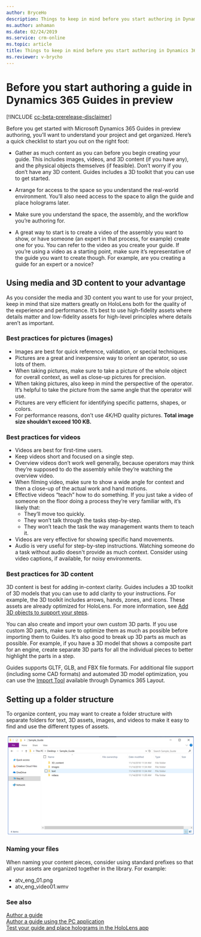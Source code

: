 ```yaml
---
author: BryceHo
description: Things to keep in mind before you start authoring in Dynamics 365 Guides in preview, including media and file naming.
ms.author: anhaman
ms.date: 02/24/2019
ms.service: crm-online
ms.topic: article
title: Things to keep in mind before you start authoring in Dynamics 365 Guides in preview
ms.reviewer: v-brycho
---
```


# Before you start authoring a guide in Dynamics 365 Guides in preview

[!INCLUDE [cc-beta-prerelease-disclaimer](../includes/cc-beta-prerelease-disclaimer.md)]
 
Before you get started with Microsoft Dynamics 365 Guides in preview authoring, you’ll want to understand your project and get organized. Here’s a quick checklist to start you out on the right foot:

- Gather as much content as you can before you begin creating your guide. This includes images, videos, and 3D content 
(if you have any), and the physical objects themselves (if feasible). Don’t worry if you don’t have any 3D content. 
Guides includes a 3D toolkit that you can use to get started.

- Arrange for access to the space so you understand the real-world environment. You’ll also need access to the space to align 
the guide and place holograms later.

- Make sure you understand the space, the assembly, and the workflow you’re authoring for.

- A great way to start is to create a video of the assembly you want to show, or have someone (an expert in that process, 
for example) create one for you. You can refer to the video as you create your guide. If you’re using a video as a starting 
point, make sure it’s representative of the guide you want to create though. For example, are you creating a guide for an 
expert or a novice?

## Using media and 3D content to your advantage

As you consider the media and 3D content you want to use for your project, keep in mind that size matters greatly on HoloLens 
both for the quality of the experience and performance. It’s best to use high-fidelity assets where details matter and low-fidelity 
assets for high-level principles where details aren’t as important.

### Best practices for pictures (images)
- Images are best for quick reference, validation, or special techniques.
- Pictures are a great and inexpensive way to orient an operator, so use lots of them.
- When taking pictures, make sure to take a picture of the whole object for overall context, as well as close-up pictures for precision.
- When taking pictures, also keep in mind the perspective of the operator. It’s helpful to take the picture from the same angle 
that the operator will use. 
- Pictures are very efficient for identifying specific patterns, shapes, or colors.
- For performance reasons, don’t use 4K/HD quality pictures. **Total image size shouldn’t exceed 100 KB.**

### Best practices for videos
- Videos are best for first-time users.
- Keep videos short and focused on a single step.
- Overview videos don’t work well generally, because operators may think they’re supposed to do the assembly while they’re watching 
the overview video. 
- When filming video, make sure to show a wide angle for context and then a close-up of the actual work and hand motions.
- Effective videos “teach” how to do something. If you just take a video of someone on the floor doing a process they’re very 
familiar with, it’s likely that:
  - They’ll move too quickly.
  - They won’t talk through the tasks step-by-step.
  - They won’t teach the task the way management wants them to teach it.
- Videos are very effective for showing specific hand movements.
- Audio is very useful for step-by-step instructions. Watching someone do a task without audio doesn't provide as much context. Consider
using video captions, if available, for noisy environments.

### Best practices for 3D content
3D content is best for adding in-context clarity. Guides includes a 3D toolkit of 3D models that you can use to add 
clarity to your instructions. For example, the 3D toolkit includes arrows, hands, zones, and icons. These assets are already 
optimized for HoloLens. For more information, see [Add 3D objects to support your steps](pc-authoring.md).

You can also create and import your own custom 3D parts. If you use custom 3D parts, make sure to optimize them as much as possible 
before importing them to Guides. It’s also good to break up 3D parts as much as possible. For example, if you have a 3D model that 
shows a composite part for an engine, create separate 3D parts for all the individual pieces to better highlight the parts in a step.

Guides supports GLTF, GLB, and FBX file formats. For additional file support (including some CAD formats) and automated 3D model optimization, you can use the [Import Tool](guides-import-tool-flow.md) available through Dynamics 365 Layout.

## Setting up a folder structure
To organize content, you may want to create a folder structure with separate folders for text, 3D assets, images, and videos to make 
it easy to find and use the different types of assets.

![Folder stucture)](media/folder-structure.PNG "Folder structure")
 
### Naming your files 
When naming your content pieces, consider using standard prefixes so that all your assets are organized together in the library. 
For example:
- atv_eng_01.png
- atv_eng_video01.wmv

### See also

[Author a guide](authoring-overview.md)<br>
[Author a guide using the PC application](pc-authoring.md)<br>
[Test your guide and place holograms in the HoloLens app](hololens-authoring.md)<br>
